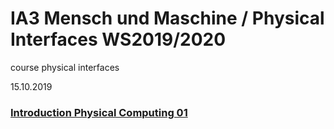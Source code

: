 # IA3 Mensch und Maschine / Physical Interfaces WS2019/2020
course physical interfaces

15.10.2019
### [Introduction Physical Computing 01](https://github.com/HybridThingsLab/course-physical-interfaces/tree/master/introduction_physical_computing_01)